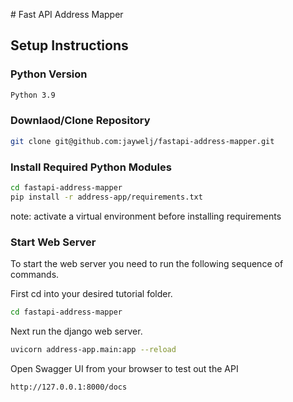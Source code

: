 ﻿﻿# Fast API Address Mapper

## Setup Instructions

### Python Version

```bash
Python 3.9
```

### Downlaod/Clone Repository

```bash
git clone git@github.com:jaywelj/fastapi-address-mapper.git
```

### Install Required Python Modules

```bash
cd fastapi-address-mapper
pip install -r address-app/requirements.txt
```
note: activate a virtual environment before installing requirements
### Start Web Server

To start the web server you need to run the following sequence of commands.

First cd into your desired tutorial folder.
```bash 
cd fastapi-address-mapper
```
Next run the django web server.
```bash
uvicorn address-app.main:app --reload
```
Open Swagger UI from your browser to test out the API

```buildoutcfg
http://127.0.0.1:8000/docs
```